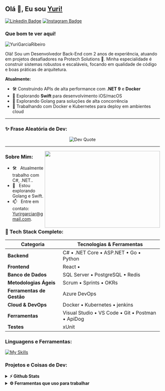 ## Olá 👋, Eu sou [Yuri!](https://github.com/YuriGarciaRibeiro/)

[![Linkedin Badge](https://img.shields.io/badge/-LinkedIn-0e76a8?style=flat-square&logo=Linkedin&logoColor=white)]([https://linkedin.com/in/iampavangandhi](https://www.linkedin.com/in/yurigarciaribeiro))
[![Instagram Badge](https://img.shields.io/badge/-Instagram-e4405f?style=flat-square&logo=Instagram&logoColor=white)]()

### Que bom te ver aqui!
<p align="left"> <img src="https://komarev.com/ghpvc/?username=YuriGarciaRibeiro&label=Profile%20views&color=0e75b6&style=flat" alt="YuriGarciaRibeiro"/></p>
Olá! Sou um Desenvolvedor Back-End com 2 anos de experiência, atuando em projetos desafiadores na Protech Solutions 🚀. Minha especialidade é construir sistemas robustos e escaláveis, focando em qualidade de código e boas práticas de arquitetura.

**Atualmente:**  
- 🛠 Construindo APIs de alta performance com **.NET 9** e **Docker**
- 🚀 Explorando **Swift** para desenvolvimento iOS/macOS
- 🚀 Explorando Golang para soluções de alta concorrência
- 🐳 Trabalhando com Docker e Kubernetes para deploy em ambientes cloud

<hr>
<h3 align="left">✨ Frase Aleatória de Dev:</h3>
<p align="center">
  <img src="https://quotes-github-readme.vercel.app/api?type=horizontal&theme=dark" alt="Dev Quote" />
</p>
<hr>

<img align="right" height="250" width="375" alt="" src="https://raw.githubusercontent.com/iampavangandhi/iampavangandhi/master/gifs/coder.gif" />

### Sobre Mim:

- 🛠 &nbsp; Atualmente trabalho com C#, .NET..
- 🚀 &nbsp; Estou explorando Golang e Swift.
- 📫 &nbsp; Entre em contato: Yurirgarciar@gmail.com.

### 🧰 Tech Stack Completo:
| **Categoria**       | **Tecnologias & Ferramentas**                                                                 |
|----------------------|-----------------------------------------------------------------------------------------------|
| **Backend**          | C# • .NET Core • ASP.NET • Go • Python                                                        |
| **Frontend**          | React •                                                        |
| **Banco de Dados**   | SQL Server • PostgreSQL • Redis                                                               |
| **Metodologias Ágeis**  | Scrum  • Sprints • OKRs                                                               |
| **Ferramentas de Gestão** | Azure DevOps 
| **Cloud & DevOps**   | Docker • Kubernetes • jenkins                                              |
| **Ferramentas**      | Visual Studio • VS Code • Git • Postman • ApiDog                                                      |
| **Testes**           | xUnit                                                                                  |

### Linguagens e Ferramentas:

[![My Skills](https://skillicons.dev/icons?i=dotnet,cs,golang,typescript,python,nodejs,aws,docker,vscode,postgres,redis,git,kubernetes,azure,react,bash,discord,github,jenkins,postgres,rabbitmq,swift,visualstudio,windows)](https://skillicons.dev)

### Projetos e Coisas de Dev:

<details>
  <summary><b>⚡ Github Stats</b></summary>

  <br />
  <img height="180em" src="https://github-readme-stats.vercel.app/api?username=YuriGarciaRibeiro&show_icons=true&hide_border=true&&count_private=true&include_all_commits=true" />
  <img height="180em" src="https://github-readme-stats.vercel.app/api/top-langs/?username=YuriGarciaRibeiro&exclude_repo=KNN-Image-Classification&show_icons=true&hide_border=true&layout=compact&langs_count=8"/>
  <a href="https://github.com/YuriGarciaRibeiro/github-contributor-stats">
  
</a>
</details>

<details> <br /> <summary><b>⚙️ Ferramentas que uso para trabalhar</b></summary> <ul> <li><b>Sistema Operacional:</b> MacOS Sequoia/Windows 11</li> <li><b>Computadores: </b> Macbook Air M2 / PC Desktop</li> <li><b>Navegador: </b> Chrome & Safari</li> <li><b>Terminal: </b> ZSH: Oh My Zsh / Powershell</li> <li><b>Editor de Código:</b> VSCode </li> <li><b>Outras Ferramentas:</b> Postman, Notion</li> </ul> </details>

#
